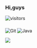 
### Hi,guys
![visitors](https://visitor-badge.glitch.me/badge?page_id=BeMax92.BeMax92&left_color=green&right_color=red)
###
![Git](https://img.shields.io/badge/-Git-F05032?style=flat-square&logo=git&logoColor=white)
![Java](https://img.shields.io/badge/Java-orange)

![](https://github-readme-stats.vercel.app/api?username=BeMax92)
